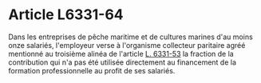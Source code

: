 # Article L6331-64

Dans les entreprises de pêche maritime et de cultures marines d'au moins onze salariés, l'employeur verse à l'organisme collecteur paritaire agréé mentionné au troisième alinéa de l'article [L. 6331-53][1] la fraction de la contribution qui n'a pas été utilisée directement au financement de la formation professionnelle au profit de ses salariés.

 [1]: /affichCodeArticle.do?cidTexte=LEGITEXT000006072050&idArticle=LEGIARTI000006904330&dateTexte=&categorieLien=cid